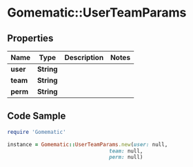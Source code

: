 # Gomematic::UserTeamParams

## Properties

Name | Type | Description | Notes
------------ | ------------- | ------------- | -------------
**user** | **String** |  | 
**team** | **String** |  | 
**perm** | **String** |  | 

## Code Sample

```ruby
require 'Gomematic'

instance = Gomematic::UserTeamParams.new(user: null,
                                 team: null,
                                 perm: null)
```


